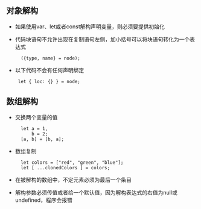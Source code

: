 ## 对象解构
* 如果使用var、let或者const解构声明变量，则必须要提供初始化
* 代码块语句不允许出现在复制语句左侧，加小括号可以将块语句转化为一个表达式

		({type, name} = node);
		
*  以下代码不会有任何声明绑定

		let { loc: {} } = node;
		
## 数组解构
* 交换两个变量的值

		let a = 1,
			b = 2;
		[a, b] = [b, a];
* 数组复制

		let colors = ["red", "green", "blue"];
		let [ ...clonedColors ] = colors;
		
* 在被解构的数组中，不定元素必须为最后一个条目
* 解构参数必须传值或者给一个默认值，因为解构表达式的右值为null或undefined，程序会报错